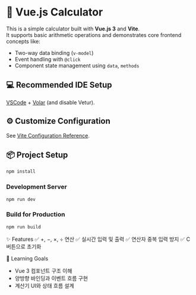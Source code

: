 # 🧮 Vue.js Calculator

This is a simple calculator built with **Vue.js 3** and **Vite**.  
It supports basic arithmetic operations and demonstrates core frontend concepts like:

- Two-way data binding (`v-model`)
- Event handling with `@click`
- Component state management using `data`, `methods`

## 💻 Recommended IDE Setup

[VSCode](https://code.visualstudio.com/) + [Volar](https://marketplace.visualstudio.com/items?itemName=Vue.volar) (and disable Vetur).


## ⚙️ Customize Configuration

See [Vite Configuration Reference](https://vitejs.dev/config/).

## 📦 Project Setup

```sh
npm install
```

### Development Server

```sh
npm run dev
```

### Build for Production

```sh
npm run build
```

✨ Features
✅ +, −, ×, ÷ 연산
✅ 실시간 입력 및 출력
✅ 연산자 중복 입력 방지
✅ C 버튼으로 초기화

🎯 Learning Goals
- Vue 3 컴포넌트 구조 이해
- 양방향 바인딩과 이벤트 흐름 구현
- 계산기 UI와 상태 흐름 설계

